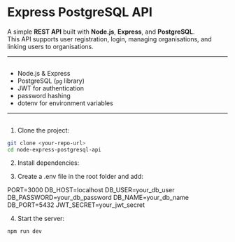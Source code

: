 # Express PostgreSQL API

A simple **REST API** built with **Node.js**, **Express**, and **PostgreSQL**.  
This API supports user registration, login, managing organisations, and linking users to organisations.

---

## 
- Node.js & Express  
- PostgreSQL (`pg` library)  
- JWT for authentication  
- password hashing  
- dotenv for environment variables
---

##
1. Clone the project:

```bash
git clone <your-repo-url>
cd node-express-postgresql-api
```
2. Install dependencies:

3. Create a .env file in the root folder and add:

PORT=3000
DB_HOST=localhost
DB_USER=your_db_user
DB_PASSWORD=your_db_password
DB_NAME=your_db_name
DB_PORT=5432
JWT_SECRET=your_jwt_secret

4. Start the server:
```bash
npm run dev
```
